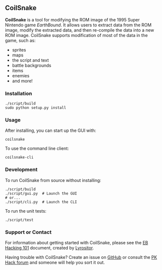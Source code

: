 ## CoilSnake

**CoilSnake** is a tool for modifying the ROM image of the 1995 Super Nintendo game *EarthBound*. It allows users to
extract data from the ROM image, modify the extracted data, and then re-compile the data into a new ROM image.
CoilSnake supports modification of most of the data in the game, such as:

* sprites
* maps
* the script and text
* battle backgrounds
* items
* enemies
* and more!

### Installation
```
./script/build
sudo python setup.py install
```

### Usage
After installing, you can start up the GUI with:
```
coilsnake
```

To use the command line client:
```
coilsnake-cli
```

### Development
To run CoilSnake from source without installing:
```
./script/build
./script/gui.py  # Launch the GUI
# or...
./script/cli.py  # Launch the CLI
```

To run the unit tests:
```
./script/test
```

### Support or Contact
For information about getting started with CoilSnake, please see the
[EB Hacking 101](http://www.lyros.net/files/EBHack101.pdf) document, created by
[Lyrositor](https://github.com/Lyrositor).

Having trouble with CoilSnake? Create an issue on [GitHub](https://github.com/kiij/CoilSnake/issues) or consult the
[PK Hack forum](forum.starmen.net/forum/Community/PKHack) and someone will help you sort it out.
